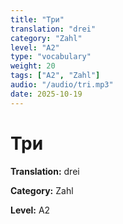 ```yaml
---
title: "Три"
translation: "drei"
category: "Zahl"
level: "A2"
type: "vocabulary"
weight: 20
tags: ["A2", "Zahl"]
audio: "/audio/tri.mp3"
date: 2025-10-19
---
```


# Три

**Translation:** drei

**Category:** Zahl

**Level:** A2

